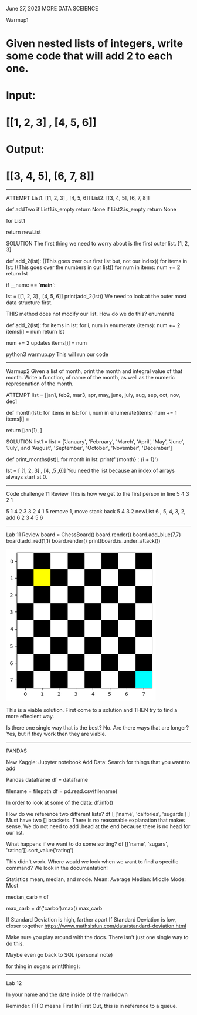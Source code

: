June 27, 2023 MORE DATA SCEIENCE

Warmup1
# Given nested lists of integers, write some code that will add 2 to each one.
#
# Input:
#
# [[1, 2, 3] , [4, 5, 6]]
#
# Output:
#
# [[3, 4, 5], [6, 7, 8]]
___________________________
ATTEMPT
List1: [[1, 2, 3] , [4, 5, 6]]
List2: [[3, 4, 5], [6, 7, 8]]

def addTwo
if List1.is_empty 
  return None
if List2.is_empty
  return None

for List1

return newList



SOLUTION
The first thing we need to worry about is the first outer list.
[1, 2, 3]

def add_2(lst):
  ((This goes over our first list but, not our index))
  for items in lst:
      ((This goes over the numbers in our list))
    for num in items:
        num += 2
    return lst

if __name == '__main__':

lst = [[1, 2, 3] , [4, 5, 6]]
print(add_2(lst))
We need to look at the outer most data structure first.

THIS method does not modify our list. How do we do this? enumerate


def add_2(lst):
  for items in lst:
    for i, num in enumerate (items):
        num += 2
        items[i] = num
    return lst

num += 2 updates items[i] = num

python3 warmup.py
This will run our code
_____________________________________________________________
Warmup2
Given a list of month, print the month and integral value of that month.
Write a function, of name of the month, as well as the numeric represenation of the month.

ATTEMPT
list = [jan1, feb2, mar3, apr, may, june, july, aug, sep, oct, nov, dec]

def month(lst):
  for items in lst:
    for i, num in enumerate(items)
      num += 1
      items[i] = 

return [jan(1), ]


SOLUTION
list1 = list = ['January', 'February', 'March', 'April', 'May', 'June', 'July', and 'August', 'September', 'October', 'November', 'December']

def print_months(lst)L
  for month in lst:
    print(f'{month} : {i + 1}')

  lst = [ [1, 2, 3] , [4, ,5 ,6]]
You need the list because an index of arrays always start at 0.

_____________________________________________________________
Code challenge 11 Review
This is how we get to the first person in line
5 4 3 2 1

5   1
4   2
3   3
2   4
1   5
remove 1, move stack back
5
4
3
2
newList 6 , 5, 4, 3, 2,
add 6
2
3
4
5
6
_____________________________________________________________
Lab 11 Review
board = ChessBoard()
board.render()
board.add_blue(7,7)
board.add_red(1,1)
board.render()
print(board.is_under_attack())

![Chess board](image.png)

This is a viable solution. First come to a solution and THEN try to find a more effecient way.

Is there one single way that is the best? No. Are there ways that are longer? Yes, but if they work then they are viable.
_____________________________________________________________
PANDAS

New Kaggle: Jupyter notebook
Add Data: Search for things that you want to add

Pandas dataframe
df = dataframe

filename = filepath
df = pd.read.csv(filename)

In order to look at some of the data:
df.info()


How do we reference two different lists?
df [ ['name', 'calfories', 'sugards ] ]
Must have two [] brackets. There is no reasonable explanation that makes sense.
We do not need to add .head at the end because there is no head for our list.


What happens if we want to do some sorting?
df [['name', 'sugars', 'rating']].sort_value('rating')

This didn't work. Where would we look when we want to find a specific command? We look in the documentation!

Statistics
mean, median, and mode.
Mean: Average
Median: Middle
Mode: Most

median_carb = df

max_carb = df('carbo').max()
max_carb



If Standard Deviation is high, farther apart
If Standard Deviation is low, closer together
https://www.mathsisfun.com/data/standard-deviation.html


Make sure you play around with the docs. There isn't just one single way to do this.

Maybe even go back to SQL (personal note)

for thing in sugars
  print(thing):
_______________________________________________________
Lab 12

In your name and the date inside of the markdown


Reminder: FIFO means First In First Out, this is in reference to a queue.